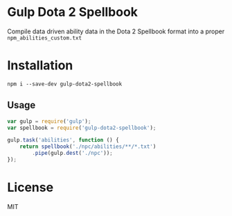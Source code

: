 # Gulp Dota 2 Spellbook
Compile data driven ability data in the Dota 2 Spellbook format into a proper `npm_abilities_custom.txt`

# Installation
`npm i --save-dev gulp-dota2-spellbook`

## Usage
```js
var gulp = require('gulp');
var spellbook = require('gulp-dota2-spellbook');

gulp.task('abilities', function () {
	return spellbook('./npc/abilities/**/*.txt')
		.pipe(gulp.dest('./npc'));
});
```

# License
MIT

